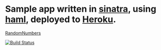 # Sample app written in [sinatra](http://www.sinatrab.com), using [haml](http://haml-lang.com), deployed to [Heroku](http://heroku.com).

[RandomNumbers](http://randomnumbers.heroku.com)

[![Build Status](https://secure.travis-ci.org/jmeridth/randomnumbers.png?branch=master)](http://travis-ci.org/#!/jmeridth/randomnumbers)
